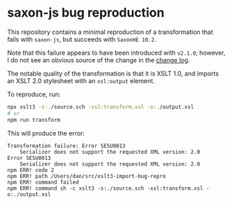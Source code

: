 # saxon-js bug reproduction

This repository contains a minimal reproduction of a transformation that fails with `saxon-js`, but succeeds with `SaxonHE 10.2`.

Note that this failure appears to have been introduced with `v2.1.0`; however, I do not see an obvious source of the change in the [change log](https://www.saxonica.com/saxon-js/release-notes.xml#2.1).

The notable quality of the transformation is that it is XSLT 1.0, and imports an XSLT 2.0 stylesheet with an `xsl:output` element.

To reproduce, run:

```bash
npx xslt3 -s:./source.sch -xsl:transform.xsl -o:./output.xsl
# or
npm run transform
```

This will produce the error:

```
Transformation failure: Error SESU0013
    Serializer does not support the requested XML version: 2.0
Error SESU0013
    Serializer does not support the requested XML version: 2.0
npm ERR! code 2
npm ERR! path /Users/dan/src/xslt3-import-bug-repro
npm ERR! command failed
npm ERR! command sh -c xslt3 -s:./source.sch -xsl:transform.xsl -o:./output.xsl
```
